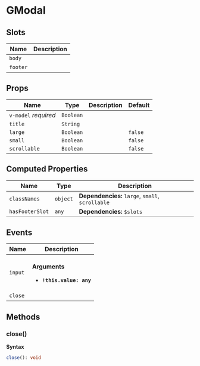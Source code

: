 # GModal

## Slots

| Name     | Description |
| -------- | ----------- |
| `body`   |             |
| `footer` | &nbsp;      |

## Props

| Name                 | Type      | Description | Default |
| -------------------- | --------- | ----------- | ------- |
| `v-model` *required* | `Boolean` |             |         |
| `title`              | `String`  |             |         |
| `large`              | `Boolean` |             | `false` |
| `small`              | `Boolean` |             | `false` |
| `scrollable`         | `Boolean` |             | `false` |

## Computed Properties

| Name            | Type     | Description                                      |
| --------------- | -------- | ------------------------------------------------ |
| `classNames`    | `object` | **Dependencies:** `large`, `small`, `scrollable` |
| `hasFooterSlot` | `any`    | **Dependencies:** `$slots`                       |

## Events

| Name    | Description                                                     |
| ------- | --------------------------------------------------------------- |
| `input` | <br/>**Arguments**<br/><ul><li>**`!this.value: any`**</li></ul> |
| `close` | &nbsp;                                                          |

## Methods

### close()

**Syntax**

```typescript
close(): void
```

